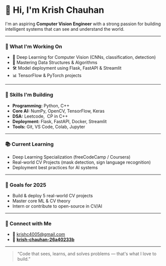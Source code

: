 # 👋 Hi, I'm Krish Chauhan

I'm an aspiring **Computer Vision Engineer** with a strong passion for building intelligent systems that can see and understand the world.

---

### 🚀 What I'm Working On

* 📸 Deep Learning for Computer Vision (CNNs, classification, detection)
* 🧠 Mastering Data Structures & Algorithms
* 🛠️ Model deployment using Flask, FastAPI & Streamlit
* 📊 TensorFlow & PyTorch projects

---

### 🧠 Skills I'm Building

* **Programming:** Python, C++
* **Core AI:** NumPy, OpenCV, TensorFlow, Keras
* **DSA:** Leetcode,  CP in C++
* **Deployment:** Flask, FastAPI, Docker, Streamlit
* **Tools:** Git, VS Code, Colab, Jupyter

---

### 📚 Current Learning

* Deep Learning Specialization (freeCodeCamp / Coursera)
* Real-world CV Projects (mask detection, sign language recognition)
* Deployment best practices for AI systems

---

### 📌 Goals for 2025

* Build & deploy 5 real-world CV projects
* Master core ML & CV theory
* Intern or contribute to open-source in CV/AI

---

### 🔗 Connect with Me

* 📢 [krishc4005@gmail.com](mailto:krishc4005@gmail.com)
* 💼 **[krish-chauhan-26a40233b](https://www.linkedin.com/in/krish-chauhan-26a40233b)**

---

> “Code that sees, learns, and solves problems — that's what I love to build.”
